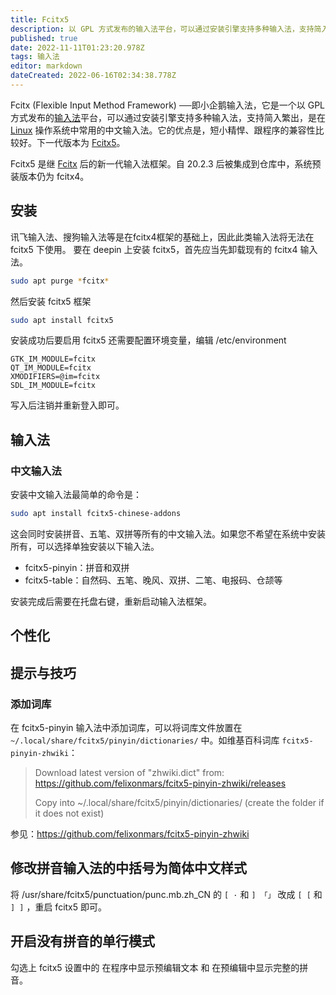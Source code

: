 ```yaml
---
title: Fcitx5
description: 以 GPL 方式发布的输入法平台，可以通过安装引擎支持多种输入法，支持简入繁出
published: true
date: 2022-11-11T01:23:20.978Z
tags: 输入法
editor: markdown
dateCreated: 2022-06-16T02:34:38.778Z
---
```


Fcitx (Flexible Input Method Framework) ──即小企鹅输入法，它是一个以 GPL 方式发布的[输入法](http://old.deepin.wiki/index.php?title=输入法)平台，可以通过安装引擎支持多种输入法，支持简入繁出，是在 [Linux](http://old.deepin.wiki/index.php?title=Linux) 操作系统中常用的中文输入法。它的优点是，短小精悍、跟程序的兼容性比较好。下一代版本为 [Fcitx5](http://old.deepin.wiki/index.php?title=Fcitx5)。

Fcitx5 是继 [Fcitx](http://old.deepin.wiki/index.php?title=Fcitx) 后的新一代输入法框架。自 20.2.3 后被集成到仓库中，系统预装版本仍为 fcitx4。

## 安装

讯飞输入法、搜狗输入法等是在fcitx4框架的基础上，因此此类输入法将无法在 fcitx5 下使用。
要在 deepin 上安装 fcitx5，首先应当先卸载现有的 fcitx4 输入法。

```bash
sudo apt purge *fcitx*
```

然后安装 fcitx5 框架

```bash
sudo apt install fcitx5
```

安装成功后要启用 fcitx5 还需要配置环境变量，编辑 /etc/environment

```
GTK_IM_MODULE=fcitx
QT_IM_MODULE=fcitx
XMODIFIERS=@im=fcitx
SDL_IM_MODULE=fcitx
```

写入后注销并重新登入即可。

## 输入法

### 中文输入法

安装中文输入法最简单的命令是：

```bash
sudo apt install fcitx5-chinese-addons
```

这会同时安装拼音、五笔、双拼等所有的中文输入法。如果您不希望在系统中安装所有，可以选择单独安装以下输入法。

- fcitx5-pinyin：拼音和双拼
- fcitx5-table：自然码、五笔、晚风、双拼、二笔、电报码、仓颉等

安装完成后需要在托盘右键，重新启动输入法框架。

## 个性化

## 提示与技巧

### 添加词库

在 fcitx5-pinyin 输入法中添加词库，可以将词库文件放置在 `~/.local/share/fcitx5/pinyin/dictionaries/` 中。如维基百科词库 `fcitx5-pinyin-zhwiki`：

> Download latest version of "zhwiki.dict" from: https://github.com/felixonmars/fcitx5-pinyin-zhwiki/releases
>
> Copy into ~/.local/share/fcitx5/pinyin/dictionaries/ (create the folder if it does not exist)

参见：https://github.com/felixonmars/fcitx5-pinyin-zhwiki

## 修改拼音输入法的中括号为简体中文样式

将 /usr/share/fcitx5/punctuation/punc.mb.zh_CN 的 `[ ·` 和 `] 「」` 改成 `[ [` 和 `] ]` ，重启 fcitx5 即可。

## 开启没有拼音的单行模式

勾选上 fcitx5 设置中的 在程序中显示预编辑文本 和 在预编辑中显示完整的拼音。